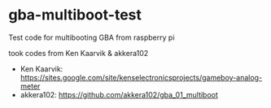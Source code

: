 # gba-multiboot-test

Test code for multibooting GBA from raspberry pi

took codes from Ken Kaarvik & akkera102

* Ken Kaarvik: https://sites.google.com/site/kenselectronicsprojects/gameboy-analog-meter
* akkera102: https://github.com/akkera102/gba_01_multiboot
